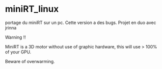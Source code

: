 # miniRT_linux
portage du miniRT sur un pc. Cette version a des bugs. Projet en duo avec jrinna

Warning !!

MiniRT is a 3D motor without use of graphic hardware, this will use > 100% of your GPU.

Beware of overwarming.
